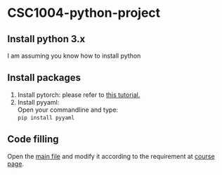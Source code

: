 # CSC1004-python-project

## Install python 3.x
I am assuming you know how to install python

## Install packages
1. Install pytorch: please refer to [this tutorial.](https://pytorch.org/get-started/locally/)
2. Install pyyaml:  
Open your commandline and type:  
```pip install pyyaml```

## Code filling
Open the [main file](main.py) and modify it according to the requirement at [course page](https://guiliang.github.io/courses/cuhk-csc-1004/project-topics/python_image_net.html). 
